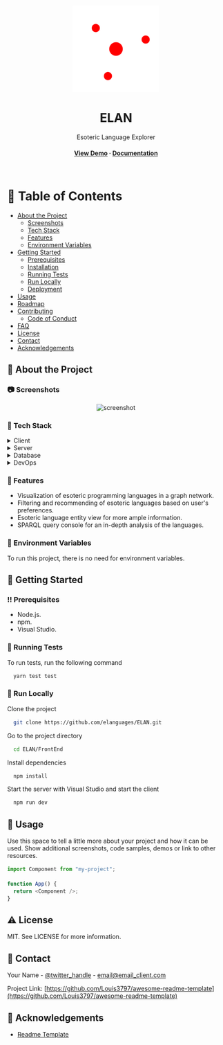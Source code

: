 <div align="center">

  <img src="FrontEnd\public\vite.svg" alt="logo" width="200" height="auto" />
  <h1>ELAN</h1>
  
  <p>
    Esoteric Language Explorer
  </p>
  
  
<!-- Badges -->   
<h4>
    <a href="https://github.com/Louis3797/awesome-readme-template/">View Demo</a>
  <span> · </span>
    <a href="https://github.com/Louis3797/awesome-readme-template">Documentation</a>

</div>

<br />

<!-- Table of Contents -->

# :notebook_with_decorative_cover: Table of Contents

- [About the Project](#star2-about-the-project)
  - [Screenshots](#camera-screenshots)
  - [Tech Stack](#space_invader-tech-stack)
  - [Features](#dart-features)
  <!-- - [Color Reference](#art-color-reference) -->
  - [Environment Variables](#key-environment-variables)
- [Getting Started](#toolbox-getting-started)
  - [Prerequisites](#bangbang-prerequisites)
  - [Installation](#gear-installation)
  - [Running Tests](#test_tube-running-tests)
  - [Run Locally](#running-run-locally)
  - [Deployment](#triangular_flag_on_post-deployment)
- [Usage](#eyes-usage)
- [Roadmap](#compass-roadmap)
- [Contributing](#wave-contributing)
  - [Code of Conduct](#scroll-code-of-conduct)
- [FAQ](#grey_question-faq)
- [License](#warning-license)
- [Contact](#handshake-contact)
- [Acknowledgements](#gem-acknowledgements)

<!-- About the Project -->

## :star2: About the Project

<!-- Screenshots -->

### :camera: Screenshots

<div align="center"> 
  <img src="https://placehold.co/600x400?text=Your+Screenshot+here" alt="screenshot" />
</div>

<!-- TechStack -->

### :space_invader: Tech Stack

<details>
  <summary>Client</summary>
  <ul>
    <li><a href="https://www.typescriptlang.org/">Typescript</a></li>
    <li><a href="https://reactjs.org/">React.js</a></li>
    <li><a href="https://chakra-ui.com/">Chakra UI</a></li>
  </ul>
</details>

<details>
  <summary>Server</summary>
  <ul>
    <li><a href="https://dotnet.microsoft.com/en-us/">.Net Core 8</a></li>
  </ul>
</details>

<details>
<summary>Database</summary>
  <ul>
    <li><a href="https://query.wikidata.org/"> Wikidata Query Service</a></li>
  </ul>
</details>

<details>
<summary>DevOps</summary>
  <ul>
    <li><a href="https://www.docker.com/">Docker</a></li>
    <li><a href="https://learn.microsoft.com/en-us/azure/dns/dns-overview">Azure DNS Zone</a></li>
    <li><a href="https://azure.microsoft.com/en-us/products/container-registry">Azure Container Registry</a></li>
    <li><a href="https://azure.microsoft.com/en-us/products/kubernetes-service">Azure Kubernetes Service</a></li>
  </ul>
</details>

<!-- Features -->

### :dart: Features

- Visualization of esoteric programming languages in a graph network.
- Filtering and recommending of esoteric languages based on user's preferences.
- Esoteric language entity view for more ample information.
- SPARQL query console for an in-depth analysis of the languages.
<!-- Color Reference -->

<!-- ### :art: Color Reference

| Color           | Hex                                                              |
| --------------- | ---------------------------------------------------------------- |
| Primary Color   | ![#222831](https://via.placeholder.com/10/222831?text=+) #222831 |
| Secondary Color | ![#393E46](https://via.placeholder.com/10/393E46?text=+) #393E46 |
| Accent Color    | ![#00ADB5](https://via.placeholder.com/10/00ADB5?text=+) #00ADB5 |
| Text Color      | ![#EEEEEE](https://via.placeholder.com/10/EEEEEE?text=+) #EEEEEE | -->

<!-- Env Variables -->

### :key: Environment Variables

To run this project, there is no need for environment variables.

<!-- Getting Started -->

## :toolbox: Getting Started

<!-- Prerequisites -->

### :bangbang: Prerequisites

- Node.js.
- npm.
- Visual Studio.

<!-- Installation -->

<!-- Running Tests -->

### :test_tube: Running Tests

To run tests, run the following command

```bash
  yarn test test
```

<!-- Run Locally -->

### :running: Run Locally

Clone the project

```bash
  git clone https://github.com/elanguages/ELAN.git
```

Go to the project directory

```bash
  cd ELAN/FrontEnd
```

Install dependencies

```bash
  npm install
```

Start the server with Visual Studio and start the client

```bash
  npm run dev
```

<!-- Usage -->

## :eyes: Usage

Use this space to tell a little more about your project and how it can be used. Show additional screenshots, code samples, demos or link to other resources.

```javascript
import Component from "my-project";

function App() {
  return <Component />;
}
```

<!-- License -->

## :warning: License

MIT. See LICENSE for more information.

<!-- Contact -->

## :handshake: Contact

Your Name - [@twitter_handle](https://twitter.com/twitter_handle) - email@email_client.com

Project Link: [https://github.com/Louis3797/awesome-readme-template](https://github.com/Louis3797/awesome-readme-template)

<!-- Acknowledgments -->

## :gem: Acknowledgements

- [Readme Template](https://github.com/Louis3797/awesome-readme-template/)
